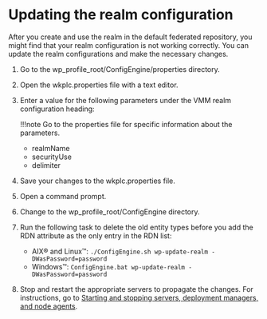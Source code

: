 # Updating the realm configuration

After you create and use the realm in the default federated repository, you might find that your realm configuration is not working correctly. You can update the realm configurations and make the necessary changes.

1.  Go to the wp_profile_root/ConfigEngine/properties directory.

2.  Open the wkplc.properties file with a text editor.

3.  Enter a value for the following parameters under the VMM realm configuration heading:

    !!!note
        Go to the properties file for specific information about the parameters.

    -   realmName
    -   securityUse
    -   delimiter
4.  Save your changes to the wkplc.properties file.

5.  Open a command prompt.

6.  Change to the wp_profile_root/ConfigEngine directory.

7.  Run the following task to delete the old entity types before you add the RDN attribute as the only entry in the RDN list:

    -   AIX® and Linux™: `./ConfigEngine.sh wp-update-realm -DWasPassword=password`
    -   Windows™: `ConfigEngine.bat wp-update-realm -DWasPassword=password`

8.  Stop and restart the appropriate servers to propagate the changes. For instructions, go to [Starting and stopping servers, deployment managers, and node agents](../../../../../deployment/manage/stopstart.md).



